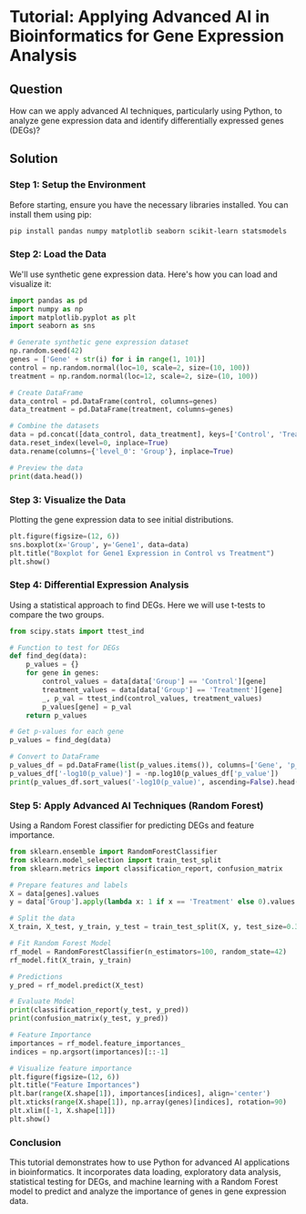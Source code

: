 # Tutorial: Applying Advanced AI in Bioinformatics for Gene Expression Analysis

## Question
How can we apply advanced AI techniques, particularly using Python, to analyze gene expression data and identify differentially expressed genes (DEGs)?

## Solution

### Step 1: Setup the Environment

Before starting, ensure you have the necessary libraries installed. You can install them using pip:

```bash
pip install pandas numpy matplotlib seaborn scikit-learn statsmodels
```

### Step 2: Load the Data

We'll use synthetic gene expression data. Here's how you can load and visualize it:

```python
import pandas as pd
import numpy as np
import matplotlib.pyplot as plt
import seaborn as sns

# Generate synthetic gene expression dataset
np.random.seed(42)
genes = ['Gene' + str(i) for i in range(1, 101)]
control = np.random.normal(loc=10, scale=2, size=(10, 100))
treatment = np.random.normal(loc=12, scale=2, size=(10, 100))

# Create DataFrame
data_control = pd.DataFrame(control, columns=genes)
data_treatment = pd.DataFrame(treatment, columns=genes)

# Combine the datasets
data = pd.concat([data_control, data_treatment], keys=['Control', 'Treatment'])
data.reset_index(level=0, inplace=True)
data.rename(columns={'level_0': 'Group'}, inplace=True)

# Preview the data
print(data.head())
```

### Step 3: Visualize the Data

Plotting the gene expression data to see initial distributions.

```python
plt.figure(figsize=(12, 6))
sns.boxplot(x='Group', y='Gene1', data=data)
plt.title("Boxplot for Gene1 Expression in Control vs Treatment")
plt.show()
```

### Step 4: Differential Expression Analysis

Using a statistical approach to find DEGs. Here we will use t-tests to compare the two groups.

```python
from scipy.stats import ttest_ind

# Function to test for DEGs
def find_deg(data):
    p_values = {}
    for gene in genes:
        control_values = data[data['Group'] == 'Control'][gene]
        treatment_values = data[data['Group'] == 'Treatment'][gene]
        _, p_val = ttest_ind(control_values, treatment_values)
        p_values[gene] = p_val
    return p_values

# Get p-values for each gene
p_values = find_deg(data)

# Convert to DataFrame
p_values_df = pd.DataFrame(list(p_values.items()), columns=['Gene', 'p_value'])
p_values_df['-log10(p_value)'] = -np.log10(p_values_df['p_value'])
print(p_values_df.sort_values('-log10(p_value)', ascending=False).head(10))
```

### Step 5: Apply Advanced AI Techniques (Random Forest)

Using a Random Forest classifier for predicting DEGs and feature importance.

```python
from sklearn.ensemble import RandomForestClassifier
from sklearn.model_selection import train_test_split
from sklearn.metrics import classification_report, confusion_matrix

# Prepare features and labels
X = data[genes].values
y = data['Group'].apply(lambda x: 1 if x == 'Treatment' else 0).values

# Split the data
X_train, X_test, y_train, y_test = train_test_split(X, y, test_size=0.3, random_state=42)

# Fit Random Forest Model
rf_model = RandomForestClassifier(n_estimators=100, random_state=42)
rf_model.fit(X_train, y_train)

# Predictions
y_pred = rf_model.predict(X_test)

# Evaluate Model
print(classification_report(y_test, y_pred))
print(confusion_matrix(y_test, y_pred))

# Feature Importance
importances = rf_model.feature_importances_
indices = np.argsort(importances)[::-1]

# Visualize feature importance
plt.figure(figsize=(12, 6))
plt.title("Feature Importances")
plt.bar(range(X.shape[1]), importances[indices], align='center')
plt.xticks(range(X.shape[1]), np.array(genes)[indices], rotation=90)
plt.xlim([-1, X.shape[1]])
plt.show()
```

### Conclusion

This tutorial demonstrates how to use Python for advanced AI applications in bioinformatics. It incorporates data loading, exploratory data analysis, statistical testing for DEGs, and machine learning with a Random Forest model to predict and analyze the importance of genes in gene expression data.
